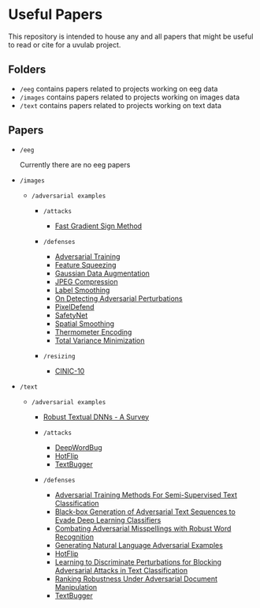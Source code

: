 # Useful Papers

This repository is intended to house any and all papers that might be useful to read or cite for a uvulab project.

## Folders

- `/eeg` contains papers related to projects working on eeg data
- `/images` contains papers related to projects working on images data
- `/text` contains papers related to projects working on text data

## Papers

- `/eeg`

  Currently there are no eeg papers

- `/images`

  - `/adversarial examples`

    - `/attacks`

      - [Fast Gradient Sign Method](images/adversarial%20examples/attacks/Fast%20Gradient%20Sign%20Method.pdf)

    - `/defenses`

      - [Adversarial Training](images/adversarial%20examples/defenses/Adversarial%20Training.pdf)
      - [Feature Squeezing](images/adversarial%20examples/defenses/Feature%20Squeezing.pdf)
      - [Gaussian Data Augmentation](images/adversarial%20examples/defenses/Gaussian%20Data%20Augmentation.pdf)
      - [JPEG Compression](images/adversarial%20examples/defenses/JPEG%20Compression.pdf)
      - [Label Smoothing](images/adversarial%20examples/defenses/Label%20Smoothing.pdf)
      - [On Detecting Adversarial Perturbations](images/adversarial%20examples/defenses/On%20Detecting%20Adversarial%20Perturbations.pdf)
      - [PixelDefend](images/adversarial%20examples/defenses/PixelDefend.pdf)
      - [SafetyNet](images/adversarial%20examples/defenses/SafetyNet.pdf)
      - [Spatial Smoothing](images/adversarial%20examples/defenses/Spatial%20Smoothing.pdf)
      - [Thermometer Encoding](images/adversarial%20examples/defenses/Thermometer%20Encoding.pdf)
      - [Total Variance Minimization](images/adversarial%20examples/defenses/Total%20Variance%20Minimization.pdf)

    - `/resizing`

      - [CINIC-10](images/adversarial%20examples/resizing/CINIC-10.pdf)

- `/text`

  - `/adversarial examples`

    - [Robust Textual DNNs - A Survey](text/adversarial%20examples/Robust%20Textual%20DNNs%20-%20A%20Survey.pdf)

    - `/attacks`

      - [DeepWordBug](text/adversarial%20examples/attacks/DeepWordBug.pdf)
      - [HotFlip](text/adversarial%20examples/attacks/HotFlip.pdf)
      - [TextBugger](text/adversarial%20examples/attacks/TextBugger.pdf)

    - `/defenses`

      - [Adversarial Training Methods For Semi-Supervised Text Classification](text/adversarial%20examples/defenses/Adversarial%20Training%20Methods%20For%20Semi-Supervised%20Text%20Classification.pdf)
      - [Black-box Generation of Adversarial Text Sequences to Evade Deep Learning Classifiers](text/adversarial%20examples/defenses/Black-box%20Generation%20of%20Adversarial%20Text%20Sequences%20to%20Evade%20Deep%20Learning%20Classifiers.pdf)
      - [Combating Adversarial Misspellings with Robust Word Recognition](text/adversarial%20examples/defenses/Combating%20Adversarial%20Misspellings%20with%20Robust%20Word%20Recognition.pdf)
      - [Generating Natural Language Adversarial Examples](text/adversarial%20examples/defenses/Generating%20Natural%20Language%20Adversarial%20Examples.pdf)
      - [HotFlip](text/adversarial%20examples/defenses/HotFlip.pdf)
      - [Learning to Discriminate Perturbations for Blocking Adversarial Attacks in Text Classification](text/adversarial%20examples/defenses/Learning%20to%20Discriminate%20Perturbations%20for%20Blocking%20Adversarial%20Attacks%20in%20Text%20Classification.pdf)
      - [Ranking Robustness Under Adversarial Document Manipulation](text/adversarial%20examples/defenses/Ranking%20Robustness%20Under%20Adversarial%20Document%20Manipulation.pdf)
      - [TextBugger](text/adversarial%20examples/defenses/TextBugger.pdf)
